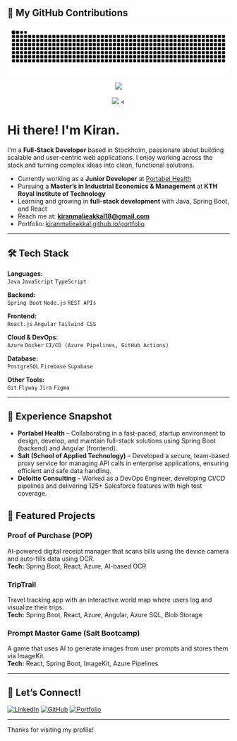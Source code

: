 ## 🐍 My GitHub Contributions
![GitHub Contribution Snake](https://github.com/KiranMalieakkal/KiranMalieakkal/blob/output/snake.svg)
<p align="center">
  <img src="https://github-readme-stats.vercel.app/api?username=KiranMalieakkal&show_icons=true&theme=radical" width="450" />
</p>

<p align="center">
  <img src="https://komarev.com/ghpvc/?username=KiranMalieakkal&color=blue" width="200" />
<


#  Hi there! I'm Kiran.

I'm a **Full-Stack Developer** based in Stockholm, passionate about building scalable and user-centric web applications. I enjoy working across the stack and turning complex ideas into clean, functional solutions.

-  Currently working as a **Junior Developer** at [Portabel Health](https://www.linkedin.com/company/portabel-health/posts/?feedView=all)
-  Pursuing a **Master’s in Industrial Economics & Management** at **KTH Royal Institute of Technology**
-  Learning and growing in **full-stack development** with Java, Spring Boot, and React
-  Reach me at: **kiranmalieakkal18@gmail.com**
-  Portfolio: [kiranmalieakkal.github.io/portfolio](https://kiranmalieakkal.github.io/portfolio/)

---

## 🛠️ Tech Stack

**Languages:**  
`Java` `JavaScript` `TypeScript`

**Backend:**  
`Spring Boot` `Node.js` `REST APIs`

**Frontend:**  
`React.js` `Angular` `Tailwind CSS`

**Cloud & DevOps:**  
`Azure` `Docker` `CI/CD (Azure Pipelines, GitHub Actions)`

**Database:**  
`PostgreSQL` `Firebase` `Supabase`

**Other Tools:**  
`Git` `Flyway` `Jira` `Figma`

---

## 💼 Experience Snapshot

-  **Portabel Health** – 	Collaborating in a fast-paced, startup environment to design, develop, and maintain full-stack solutions using Spring Boot (backend) and Angular (frontend).
-  **Salt (School of Applied Technology)** – 	Developed a secure, team-based proxy service for managing API calls in enterprise applications, ensuring efficient and safe data handling.
-  **Deloitte Consulting** – Worked as a DevOps Engineer, developing CI/CD pipelines and delivering 125+ Salesforce features with high test coverage.

## 🚀 Featured Projects

###  Proof of Purchase (POP)  
AI-powered digital receipt manager that scans bills using the device camera and auto-fills data using OCR.  
**Tech:** Spring Boot, React, Azure, AI-based OCR

###  TripTrail  
Travel tracking app with an interactive world map where users log and visualize their trips.  
**Tech:** Spring Boot, React, Azure, Angular, Azure SQL, Blob Storage

###  Prompt Master Game (Salt Bootcamp)  
A game that uses AI to generate images from user prompts and stores them via ImageKit.  
**Tech:** React, Spring Boot, ImageKit, Azure Pipelines


---

## 📍 Let’s Connect!
[![LinkedIn](https://img.shields.io/badge/-LinkedIn-blue?style=flat-square&logo=linkedin&link=https://www.linkedin.com/in/kiran-malieakkal-2a66541a5/)](https://www.linkedin.com/in/kiran-malieakkal-2a66541a5/)  [![GitHub](https://img.shields.io/badge/-GitHub-black?style=flat-square&logo=github&link=https://github.com/kiranmalieakkal)](https://github.com/kiranmalieakkal)  [![Portfolio](https://img.shields.io/badge/-Portfolio-009688?style=flat-square&link=https://kiranmalieakkal.github.io/portfolio/)](https://kiranmalieakkal.github.io/portfolio/)

---

Thanks for visiting my profile! 

